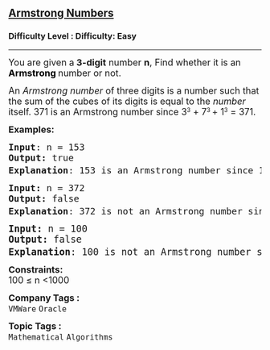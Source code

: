 <h2><a href="https://www.geeksforgeeks.org/problems/armstrong-numbers2727/1">Armstrong Numbers</a></h2><h3>Difficulty Level : Difficulty: Easy</h3><hr><div class="problems_problem_content__Xm_eO" data-cur="cursor"><p data-cur="cursor"><span style="font-size: 18px;" data-cur="cursor">You are given a<strong> 3-digit</strong> number <strong>n</strong>, Find whether it is an <strong><span style="color: #000000;" data-cur="cursor">Armstrong </span></strong>number or not.</span></p>
<p><span style="font-size: 18px;" data-cur="cursor">An&nbsp;<em>Armstrong number</em> of three digits is a number such that the sum of the cubes of its digits is equal to the <em>number </em>itself.&nbsp;</span><span style="font-size: 18px;">371 is an&nbsp;</span><span style="font-size: 18px;">Armstrong number</span><span style="font-size: 18px;">&nbsp;since 3</span><sup>3</sup><span style="font-size: 18px;">&nbsp;+ 7</span><sup>3&nbsp;</sup><span style="font-size: 18px;">+ 1</span><sup>3</sup><span style="font-size: 18px;"> = 371.&nbsp;</span></p>
<p data-cur="cursor"><span style="font-size: 18px;"><strong>Examples:</strong></span></p>
<pre data-cur="cursor"><span style="font-size: 18px;" data-cur="cursor"><strong>Input</strong>: n = 153
<strong>Output:</strong> true
<strong>Explanation</strong>: 153 is an&nbsp;Armstrong number<strong data-cur="cursor"> </strong>since 1<sup>3</sup> + 5<sup>3 </sup>+ 3<sup>3</sup> = 153. </span>
</pre>
<pre data-cur="cursor"><span style="font-size: 18px;" data-cur="cursor"><strong>Input: </strong>n = 372
<strong>Output: </strong>false
<strong>Explanation</strong>: 372 is not an Armstrong number<strong> </strong>since 3<sup>3</sup> + 7<sup>3 </sup>+ 2<sup>3</sup> = 378. <br></span></pre>
<pre data-cur="cursor"><span style="font-size: 14pt;" data-cur="cursor"><strong>Input: </strong>n = 100
<strong>Output: </strong>false
<strong data-cur="cursor">Explanation</strong>: 100 is not an Armstrong number<strong> </strong>since 1<sup>3</sup> + 0<sup>3 </sup>+ 0<sup>3</sup> = 1. </span></pre>
<p data-cur="cursor"><span style="font-size: 18px;" data-cur="cursor"><strong data-cur="cursor">Constraints:</strong><br>100 ≤ n &lt;1000&nbsp;</span></p></div><p><span style=font-size:18px><strong>Company Tags : </strong><br><code>VMWare</code>&nbsp;<code>Oracle</code>&nbsp;<br><p><span style=font-size:18px><strong>Topic Tags : </strong><br><code>Mathematical</code>&nbsp;<code>Algorithms</code>&nbsp;